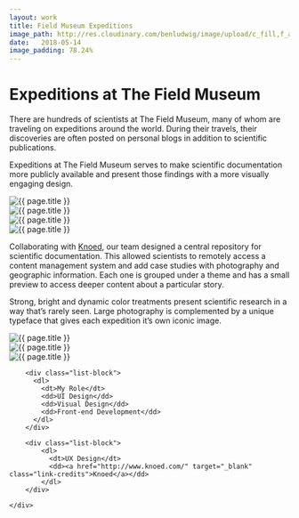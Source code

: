 ```yaml
---
layout: work
title: Field Museum Expeditions
image_path: http://res.cloudinary.com/benludwig/image/upload/c_fill,f_auto,g_center,h_550,q_auto,w_800/v1499735419/expeditions-1_ysphai.jpg
date:   2018-05-14
image_padding: 78.24%
---
```

<div class="grid-container">
<div class="grid">


<div class="grid-item">
  <div class="copy-block split revealblock">
  <div class="copy-left">
    <h1>Expeditions at The Field Museum</h1>
    </div>
    <div class="copy-right">
    <p>There are hundreds of scientists at The Field Museum, many of whom are traveling on expeditions around the world. During their travels, their discoveries are often posted on personal blogs in addition to scientific publications.</p><p>Expeditions at The Field Museum serves to make scientific documentation more publicly available and present those findings with a more visually engaging design.</p>
</div>
  </div>
</div>

<div class="grid-item">
<div class="imgblock revealblock">
  <div class="signal"></div>
  <div class="imgfull">
  <img src="http://res.cloudinary.com/benludwig/image/upload/f_auto,q_auto/v1499735419/expeditions-1_ysphai.jpg" alt="{{ page.title }}" onload="imgLoaded(this)">
</div>
</div>
</div>

<div class="grid-item">
<div class="imgblock revealblock">
  <div class="signal"></div>
  <div class="imgfull">
  <img src="http://res.cloudinary.com/benludwig/image/upload/f_auto,q_auto/v1499735404/expeditions-6_fyi424.jpg" alt="{{ page.title }}" onload="imgLoaded(this)">
</div>
</div>
</div>

<div class="grid-item">
<div class="imgblock revealblock">
  <div class="signal"></div>
  <div class="imgfull">
  <img src="http://res.cloudinary.com/benludwig/image/upload/f_auto,q_auto/v1499735436/expeditions-7_ghkvdu.jpg" alt="{{ page.title }}" onload="imgLoaded(this)">
</div>
</div>
</div>

<div class="grid-item">
<div class="imgblock revealblock">
  <div class="signal"></div>
  <div class="imgfull">
  <img src="http://res.cloudinary.com/benludwig/image/upload/f_auto,q_auto/v1499735406/expeditions-3_uyk3xd.jpg" alt="{{ page.title }}" onload="imgLoaded(this)">
</div>
</div>
</div>

<div class="grid-item">
  <div class="copy-block split revealblock">
  <div class="copy-left">
    <p>Collaborating with <a href="http://www.knoed.com/" target="_blank" class="link-inline">Knoed</a>, our team designed a central repository for scientific documentation. This allowed scientists to remotely access a content management system and add case studies with photography and geographic information. Each one is grouped under a theme and has a small preview to access deeper content about a particular story.</p>
    </div>
    <div class="copy-right">
    <p>Strong, bright and dynamic color treatments present scientific research in a way that’s rarely seen. Large photography is complemented by a unique typeface that gives each expedition it’s own iconic image.</p>
</div>
  </div>
</div>


<div class="grid-item">
<div class="imgblock revealblock">
  <div class="signal"></div>
  <div class="imgfull">
  <img src="http://res.cloudinary.com/benludwig/image/upload/f_auto,q_auto/v1499735418/expeditions-5_iap2ey.jpg" alt="{{ page.title }}" onload="imgLoaded(this)">
</div>
</div>
</div>

<div class="grid-item">
<div class="imgblock revealblock">
  <div class="signal"></div>
  <div class="imgfull">
  <img src="http://res.cloudinary.com/benludwig/image/upload/f_auto,q_auto/v1499735438/expeditions-8_yfawp9.jpg" alt="{{ page.title }}" onload="imgLoaded(this)">
</div>
</div>
</div>

<div class="grid-item">
<div class="imgblock revealblock">
  <div class="signal"></div>
  <div class="imgfull">
  <img src="http://res.cloudinary.com/benludwig/image/upload/f_auto,q_auto/v1499735431/expeditions-4_vvqfs5.jpg" alt="{{ page.title }}" onload="imgLoaded(this)">
</div>
</div>
</div>


<div class="grid-item">
  <div class="copy-block revealblock">
    <div class="list-blocks">

        <div class="list-block">
          <dl>
            <dt>My Role</dt>
            <dd>UI Design</dd>
            <dd>Visual Design</dd>
            <dd>Front-end Development</dd>
          </dl>
        </div>

        <div class="list-block">
            <dl>
              <dt>UX Design</dt>
              <dd><a href="http://www.knoed.com/" target="_blank" class="link-credits">Knoed</a></dd>
            </dl>
        </div>

    </div>
  </div>
</div>



</div>
</div>
